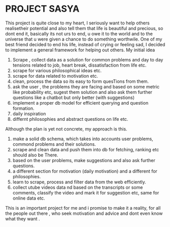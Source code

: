 # PROJECT SASYA

This project is quite close to my heart, I seriously want to help others realisetheir potential and also tell them that life is beautiful and precious, so dont end it, basically its not urs to end, u owe it to the world and to the universe that u were given a chance to do something worthwile.
One of my best friend decided to end his life, instead of crying or feeling sad, I decided to implement a general framework for helping out others. My initial idea

1. Scrape , collect data as a solution for common problems and day to day tensions related to job, heart break, dissatisfaction from life etc.
2. scrape for various philosophical ideas etc.
3. scrape for data related to motivation etc.
4. clean, process the data so its easy to form quesTions from them.
5. ask the user , the problems they are facing and based on some metric like probability etc, sugest them solution and also ask them further questions like a chatbot but only better (with suggestions)
6. implement a proper db model for efficient querying and question formation.
7. daily inspiration
8. differnt philosophies and abstract questions on life etc.


Although the plan is yet not concrete, my approach is this.
1. make a solid db schema, which takes into accounts user problems, commond problems and their solutions.
2. scrape and clean data and push them into db for fetching, ranking etc should also be There.
3. based on the user problems, make suggestions and also ask further questions.
4. a different section for motivation (daily motivation) and a different for philosophies.
5. learn to scrape, process and filter data from the web efficiently.
6. collect utube videos data nd based on the transcripts or some comments, classify the video and mark it for suggestion etc, same for online data etc.

This is an important project for me and i promise to make it a reality, for all the people out there , who seek motivation and advice and dont even know what they want .
